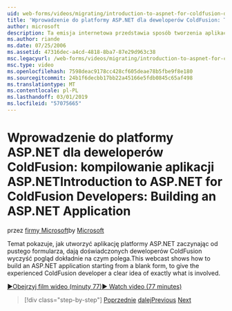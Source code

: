 ```yaml
---
uid: web-forms/videos/migrating/introduction-to-aspnet-for-coldfusion-developers-building-an-aspnet-application
title: 'Wprowadzenie do platformy ASP.NET dla deweloperów ColdFusion: Tworzenie aplikacji ASP.NET | Dokumentacja firmy Microsoft'
author: microsoft
description: Ta emisja internetowa przedstawia sposób tworzenia aplikacji ASP.NET zaczynając od pustego formularza, aby dać doświadczonych deweloperów ColdFusion wyczyść pogląd dokładnie, co...
ms.author: riande
ms.date: 07/25/2006
ms.assetid: 47316dec-a4cd-4818-8ba7-87e29d963c38
msc.legacyurl: /web-forms/videos/migrating/introduction-to-aspnet-for-coldfusion-developers-building-an-aspnet-application
msc.type: video
ms.openlocfilehash: 7598deac9178cc428cf605deae78b5fbe9f8e180
ms.sourcegitcommit: 24b1f6decbb17bb22a45166e5fdb0845c65af498
ms.translationtype: MT
ms.contentlocale: pl-PL
ms.lasthandoff: 03/01/2019
ms.locfileid: "57075665"
---
```

<a name="introduction-to-aspnet-for-coldfusion-developers-building-an-aspnet-application"></a><span data-ttu-id="ed847-103">Wprowadzenie do platformy ASP.NET dla deweloperów ColdFusion: kompilowanie aplikacji ASP.NET</span><span class="sxs-lookup"><span data-stu-id="ed847-103">Introduction to ASP.NET for ColdFusion Developers: Building an ASP.NET Application</span></span>
====================
<span data-ttu-id="ed847-104">przez [firmy Microsoft](https://github.com/microsoft)</span><span class="sxs-lookup"><span data-stu-id="ed847-104">by [Microsoft](https://github.com/microsoft)</span></span>

<span data-ttu-id="ed847-105">Temat pokazuje, jak utworzyć aplikację platformy ASP.NET zaczynając od pustego formularza, dają doświadczonych deweloperów ColdFusion wyczyść pogląd dokładnie na czym polega.</span><span class="sxs-lookup"><span data-stu-id="ed847-105">This webcast shows how to build an ASP.NET application starting from a blank form, to give the experienced ColdFusion developer a clear idea of exactly what is involved.</span></span>

[<span data-ttu-id="ed847-106">&#9654;Obejrzyj film wideo (minuty 77)</span><span class="sxs-lookup"><span data-stu-id="ed847-106">&#9654; Watch video (77 minutes)</span></span>](https://channel9.msdn.com/Blogs/ASP-NET-Site-Videos/introduction-to-aspnet-for-coldfusion-developers-building-an-aspnet-application)

> [!div class="step-by-step"]
> <span data-ttu-id="ed847-107">[Poprzednie](intro-to-aspnet-for-coldfusion-developers-adding-aspnet-to-your-repertoire.md)
> [dalej](interop-between-php-and-the-windows-platform.md)</span><span class="sxs-lookup"><span data-stu-id="ed847-107">[Previous](intro-to-aspnet-for-coldfusion-developers-adding-aspnet-to-your-repertoire.md)
[Next](interop-between-php-and-the-windows-platform.md)</span></span>

